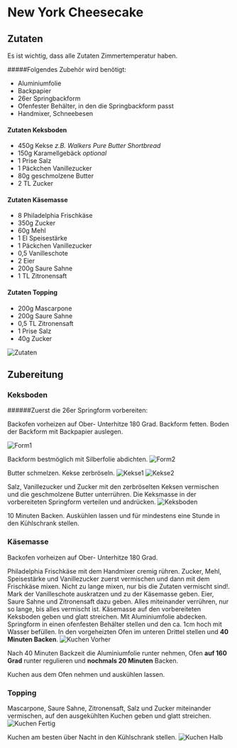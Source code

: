# New York Cheesecake

## Zutaten

Es ist wichtig, dass alle Zutaten Zimmertemperatur haben.

#####Folgendes Zubehör wird benötigt:

* Aluminiumfolie
* Backpapier
* 26er Springbackform
* Ofenfester Behälter, in den die Springbackform passt
* Handmixer, Schneebesen

#### Zutaten Keksboden

* 450g Kekse *z.B. Walkers Pure Butter Shortbread*
* 150g Karamellgebäck *optional*
* 1 Prise Salz
* 1 Päckchen Vanillezucker
* 80g geschmolzene Butter
* 2 TL Zucker

#### Zutaten Käsemasse

* 8 Philadelphia Frischkäse
* 350g Zucker
* 60g Mehl
* 1 El Speisestärke
* 1 Päckchen Vanillezucker
* 0,5 Vanilleschote
* 2 Eier
* 200g Saure Sahne
* 1 TL Zitronensaft

#### Zutaten Topping

* 200g Mascarpone
* 200g Saure Sahne
* 0,5 TL Zitronensaft
* 1 Prise Salz
* 40g Zucker

![Zutaten](img/zutaten.jpg)


## Zubereitung

### Keksboden
######Zuerst die 26er Springform vorbereiten:

Backofen vorheizen auf Ober- Unterhitze 180 Grad.
Backform fetten.
Boden der Backform mit Backpapier auslegen.

![Form1](img/form1.jpg)

Backform bestmöglich mit Silberfolie abdichten.
![Form2](img/form2.jpg)

Butter schmelzen. Kekse zerbröseln.
![Kekse1](img/kekse1.jpg)
![Kekse2](img/kekse2.jpg)

Salz, Vanillezucker und Zucker mit den zerbröselten Keksen vermischen und die geschmolzene Butter unterrühren.
Die Keksmasse in der vorbereiteten Springform verteilen und andrücken.
![Keksboden](img/keksboden.jpg)

10 Minuten Backen. Auskühlen lassen und für mindestens eine Stunde in den Kühlschrank stellen.

### Käsemasse

Backofen vorheizen auf Ober- Unterhitze 180 Grad.

Philadelphia Frischkäse mit dem Handmixer cremig rühren.
Zucker, Mehl, Speisestärke und Vanillezucker zuerst vermischen und dann mit dem Frischkäse mixen.
Nicht zu lange mixen, nur bis die Zutaten vermischt sind!.
Mark der Vanilleschote auskratzen und zu der Käsemasse geben.
Eier, Saure Sahne und Zitronensaft dazu geben.
Alles miteinander verrühren, nur so lange, bis alles vermischt ist.
Käsemasse auf den vorbereiteten Keksboden geben und glatt streichen.
Mit Aluminiumfolie abdecken.
Springform in einen ofenfesten Behälter stellen und den ca. 1cm hoch mit Wasser befüllen.
In den vorgeheizten Ofen im unteren Drittel stellen und **40 Minuten Backen**.
![Kuchen Vorher](img/kuchen_vorher.jpg)

Nach 40 Minuten Backzeit die Aluminiumfolie runter nehmen, Ofen **auf 160 Grad** runter regulieren und **nochmals 20 Minuten** Backen.

Kuchen aus dem Ofen nehmen und auskühlen lassen.


### Topping
Mascarpone, Saure Sahne, Zitronensaft, Salz und Zucker miteinander vermischen, auf den ausgekühlten Kuchen geben und glatt streichen.
![Kuchen Fertig](img/kuchen_fertig.jpg)

Kuchen am besten über Nacht in den Kühlschrank stellen.
![Kuchen Halb](img/kuchen_halb.jpg)
